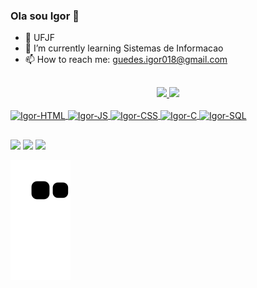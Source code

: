 ### Ola sou Igor 👋

- 🔭 UFJF
- 🌱 I’m currently learning Sistemas de Informacao
- 📫 How to reach me: guedes.igor018@gmail.com

##

<div align="center">
  <a href="https://github.com/Igorguedes018">
  <img height="180em" src="https://github-readme-stats.vercel.app/api?username=IgorGuedes018&show_icons=true&theme=radical&include_all_commits=true&count_private=true"/>
  <img height="180em" src="https://github-readme-stats.vercel.app/api/top-langs/?username=IgorGuedes018&layout=compact&langs_count=7&theme=radical"/>
</div>

<div style="display: inline_block"><br>
  <img align="center" alt="Igor-HTML" height="30" width="40" src="https://cdn.jsdelivr.net/gh/devicons/devicon/icons/html5/html5-original.svg"/>
  <img align="center" alt="Igor-JS" height="30" width="40" src="https://cdn.jsdelivr.net/gh/devicons/devicon/icons/javascript/javascript-original.svg"/>
  <img align="center" alt="Igor-CSS" height="30" width="40" src="https://cdn.jsdelivr.net/gh/devicons/devicon/icons/css3/css3-original.svg" />
  <img align="center" alt="Igor-C" height="30" width="40" src="https://cdn.jsdelivr.net/gh/devicons/devicon/icons/c/c-original.svg" />
  <img align="center" alt="Igor-SQL" height="30" width="40" src="https://cdn.jsdelivr.net/gh/devicons/devicon/icons/mysql/mysql-original.svg" />  
</div>

##

<div> 
  <a href = "mailto:guedes.igor018@gmail.com"><img src="https://img.shields.io/badge/-Gmail-%23333?style=for-the-badge&logo=gmail&logoColor=white"      target="_blank"></a>
  <a href="https://instagram.com/igor_guedes__" target="_blank"><img src="https://img.shields.io/badge/-Instagram-%23E4405F?style=for-the-badge&logo=instagram&logoColor=white" target="_blank"></a>
  <a href="https://www.linkedin.com/in/ígorguedes" target="_blank"><img src="https://img.shields.io/badge/-LinkedIn-%230077B5?style=for-the-badge&logo=linkedin&logoColor=white" target="_blank"></a> 
  
 
  ![Snake animation](https://github.com/IgorGuedes018/IgorGuedes018/blob/output/github-contribution-grid-snake.svg)
 
</div>
